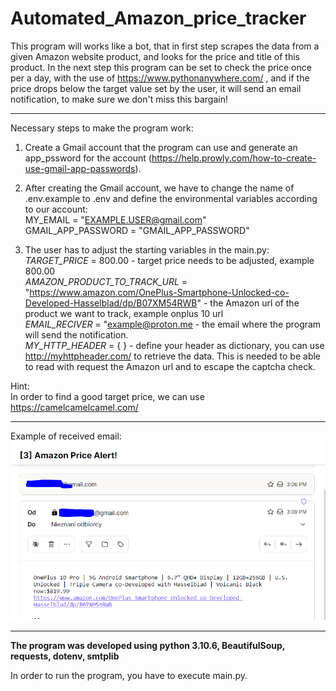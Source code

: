 # Automated_Amazon_price_tracker

This program will works like a bot, that in first step scrapes the data from a given Amazon website product, and looks for the price and title of this product. In the next step this program can be set to check the price once per a day, with the use of https://www.pythonanywhere.com/ , and if the price drops below the target value set by the user, it will send an email notification, to make sure we don't miss this bargain!</br>


---

Necessary steps to make the program work:</br>

1. Create a Gmail account that the program can use and generate an app_pssword for the account (https://help.prowly.com/how-to-create-use-gmail-app-passwords).</br>

2. After creating the Gmail account, we have to change the name of .env.example to .env and define the environmental variables according to our account:</br>
MY_EMAIL = "EXAMPLE.USER@gmail.com"</br>
GMAIL_APP_PASSWORD = "GMAIL_APP_PASSWORD"</br>

3. The user has to adjust the starting variables in the main.py:</br>
*TARGET_PRICE* = 800.00 - target price needs to be adjusted, example 800.00 </br>
*AMAZON_PRODUCT_TO_TRACK_URL* = "https://www.amazon.com/OnePlus-Smartphone-Unlocked-co-Developed-Hasselblad/dp/B07XM54RWB"  - the Amazon url of the product we want to track, example onplus 10 url </br>
*EMAIL_RECIVER* = "example@proton.me  - the email where the program will send the notification. </br> 
*MY_HTTP_HEADER* = { } - define your header as dictionary, you can use http://myhttpheader.com/ to retrieve the data. This is needed to be able to read with request the Amazon url and to escape the captcha check. </br>  



Hint:</br> 
In order to find a good target price, we can use 
https://camelcamelcamel.com/</br> 

---

Example of received email:</br>
![Screenshot](docs/img/01_example_email.png)

---


**The program was developed using python 3.10.6, BeautifulSoup, requests, dotenv, smtplib**


In order to run the program, you have to execute main.py.


